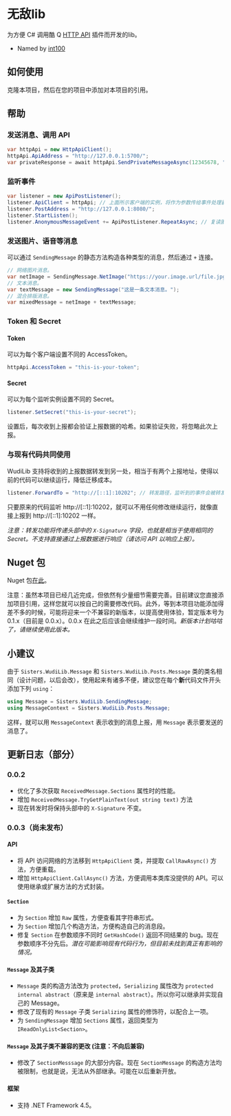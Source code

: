 # 无敌lib
为方便 C# 调用酷 Q [HTTP API](https://github.com/richardchien/coolq-http-api) 插件而开发的lib。

- Named by [int100](https://github.com/1004121460)

## 如何使用
克隆本项目，然后在您的项目中添加对本项目的引用。

## 帮助
### 发送消息、调用 API
``` C#
var httpApi = new HttpApiClient();
httpApi.ApiAddress = "http://127.0.0.1:5700/";
var privateResponse = await httpApi.SendPrivateMessageAsync(12345678, "hello");
```
### 监听事件
``` C#
var listener = new ApiPostListener();
listener.ApiClient = httpApi; // 上面所示客户端的实例，将作为参数传给事件处理器，便于进行各种操作。
listener.PostAddress = "http://127.0.0.1:8080/";
listener.StartListen();
listener.AnonymousMessageEvent += ApiPostListener.RepeatAsync; // 复读匿名消息。
```

### 发送图片、语音等消息
可以通过 `SendingMessage` 的静态方法构造各种类型的消息，然后通过 `+` 连接。
```C#
// 网络图片消息。
var netImage = SendingMessage.NetImage("https://your.image.url/file.jpg");
// 文本消息。
var textMessage = new SendingMessage("这是一条文本消息。");
// 混合排版消息。
var mixedMessage = netImage + textMessage;
```

### Token 和 Secret
#### Token
可以为每个客户端设置不同的 AccessToken。
```C#
httpApi.AccessToken = "this-is-your-token";
```
#### Secret
可以为每个监听实例设置不同的 Secret。
```C#
listener.SetSecret("this-is-your-secret");
```
设置后，每次收到上报都会验证上报数据的哈希。如果验证失败，将忽略此次上报。

### 与现有代码共同使用
WudiLib 支持将收到的上报数据转发到另一处，相当于有两个上报地址，使得以前的代码可以继续运行，降低迁移成本。
```C#
listener.ForwardTo = "http://[::1]:10202"; // 转发路径，监听到的事件会被转发到此处。
```
只要原来的代码监听 http://[::1]:10202，就可以不用任何修改继续运行，就像直接上报到 http://[::1]:10202 一样。

*注意：转发功能将传递头部中的 `X-Signature` 字段，也就是相当于使用相同的 Secret。不支持直接通过上报数据进行响应（请访问 API 以响应上报）。*

## Nuget 包
Nuget 包[在此](https://www.nuget.org/packages/Sisters.WudiLib/)。

注意：虽然本项目已经几近完成，但依然有少量细节需要完善。目前建议您直接添加项目引用，这样您就可以按自己的需要修改代码。此外，等到本项目功能添加得差不多的时候，可能将迎来一个不兼容的新版本，以提高使用体验，暂定版本号为 0.1.x（目前是 0.0.x）。0.0.x 在此之后应该会继续维护一段时间。*新版本计划咕咕了，请继续使用此版本。*

## 小建议
由于 `Sisters.WudiLib.Message` 和 `Sisters.WudiLib.Posts.Message` 类的类名相同（设计问题，以后会改），使用起来有诸多不便，建议您在每个**新**代码文件开头添加下列 `using`：
```C#
using Message = Sisters.WudiLib.SendingMessage;
using MessageContext = Sisters.WudiLib.Posts.Message;
```
这样，就可以用 `MessageContext` 表示收到的消息上报，用 `Message` 表示要发送的消息了。

## 更新日志（部分）
### 0.0.2
- 优化了多次获取 `ReceivedMessage.Sections` 属性时的性能。
- 增加 `ReceivedMessage.TryGetPlainText(out string text)` 方法
- 现在转发时将保持头部中的 `X-Signature` 不变。

### 0.0.3（尚未发布）
#### API
- 将 API 访问网络的方法移到 `HttpApiClient` 类，并提取 `CallRawAsync()` 方法，方便重载。
- 增加 `HttpApiClient.CallAsync()` 方法，方便调用本类库没提供的 API。可以使用继承或扩展方法的方式封装。
#### `Section`
- 为 `Section` 增加 `Raw` 属性，方便查看其字符串形式。
- 为 `Section` 增加几个构造方法，方便构造自己的消息段。
- 修复 `Section` 在参数顺序不同时 `GetHashCode()` 返回不同结果的 bug。现在参数顺序不分先后。*潜在可能影响现有代码行为，但目前未找到真正有影响的情况。*
#### `Message` 及其子类
- `Message` 类的构造方法改为 `protected`，`Serializing` 属性改为 `protected internal abstract`（原来是 `internal abstract`）。所以你可以继承并实现自己的 Message。
- 修改了现有的 `Message` 子类 `Serializing` 属性的修饰符，以配合上一项。
- 为 `SendingMessage` 增加 `Sections` 属性，返回类型为 `IReadOnlyList<Section>`。
#### `Message` 及其子类不兼容的更改 **(注意：不向后兼容)**
- 修改了 `SectionMesssage` 的大部分内容。现在 `SectionMessage` 的构造方法均被限制，也就是说，无法从外部继承。可能在以后重新开放。
#### 框架
- 支持 .NET Framework 4.5。